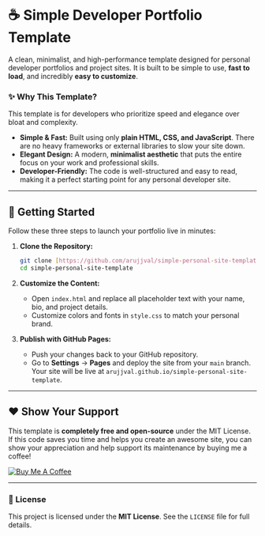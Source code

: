 # ☕ Simple Developer Portfolio Template

A clean, minimalist, and high-performance template designed for personal developer portfolios and project sites. It is built to be simple to use, **fast to load**, and incredibly **easy to customize**.

### ✨ Why This Template?

This template is for developers who prioritize speed and elegance over bloat and complexity.

* **Simple & Fast:** Built using only **plain HTML, CSS, and JavaScript**. There are no heavy frameworks or external libraries to slow your site down.
* **Elegant Design:** A modern, **minimalist aesthetic** that puts the entire focus on your work and professional skills.
* **Developer-Friendly:** The code is well-structured and easy to read, making it a perfect starting point for any personal developer site.

---

## 🚀 Getting Started

Follow these three steps to launch your portfolio live in minutes:

1.  **Clone the Repository:**
    ```bash
    git clone [https://github.com/arujjval/simple-personal-site-template.git](https://github.com/arujjval/simple-personal-site-template.git)
    cd simple-personal-site-template
    ```

2.  **Customize the Content:**
    * Open `index.html` and replace all placeholder text with your name, bio, and project details.
    * Customize colors and fonts in `style.css` to match your personal brand.

3.  **Publish with GitHub Pages:**
    * Push your changes back to your GitHub repository.
    * Go to **Settings** $\rightarrow$ **Pages** and deploy the site from your `main` branch. Your site will be live at `arujjval.github.io/simple-personal-site-template`.

---

## ❤️ Show Your Support

This template is **completely free and open-source** under the MIT License. If this code saves you time and helps you create an awesome site, you can show your appreciation and help support its maintenance by buying me a coffee!

[![Buy Me A Coffee](https://img.buymeacoffee.com/button-api/?text=Buy%20me%20a%20coffee&emoji=&slug=arujjval&button_colour=FFDD00&font_colour=000000&font_family=Lato&outline_colour=000000&coffee_colour=ffffff)](https://www.buymeacoffee.com/arujjval)

---

### 📄 License

This project is licensed under the **MIT License**. See the `LICENSE` file for full details.